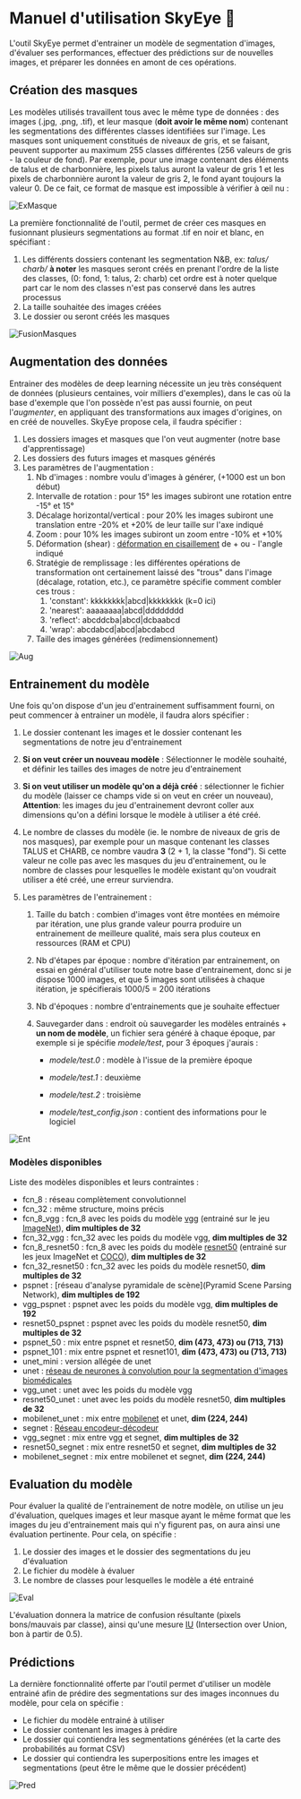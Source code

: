 # Manuel d'utilisation SkyEye :book:

L'outil SkyEye permet d'entrainer un modèle de segmentation d'images, d'évaluer ses performances, effectuer des prédictions sur de nouvelles images, et préparer les données en amont de ces opérations.



## Création des masques

Les modèles utilisés travaillent tous avec le même type de données : des images (.jpg, .png, .tif), et leur masque (**doit avoir le même nom**) contenant les segmentations des différentes classes identifiées sur l'image. Les masques sont uniquement constitués de niveaux de gris, et se faisant, peuvent supporter au maximum 255 classes différentes (256 valeurs de gris - la couleur de fond). Par exemple, pour une image contenant des éléments de talus et de charbonnière, les pixels talus auront la valeur de gris 1 et les pixels de charbonnière auront la valeur de gris 2, le fond ayant toujours la valeur 0. De ce fait, ce format de masque est impossible à vérifier à œil nu :

![ExMasque](img/ExMasque.png "Exemple d'un masque")

La première fonctionnalité de l'outil, permet de créer ces masques en fusionnant plusieurs segmentations au format .tif en noir et blanc, en spécifiant :

1. Les différents dossiers contenant les segmentation N&B, ex: *talus/* *charb/* **à noter** les masques seront créés en prenant l'ordre de la liste des classes, (0: fond, 1: talus, 2: charb) cet ordre est à noter quelque part car le nom des classes n'est pas conservé dans les autres processus
2. La taille souhaitée des images créées
3. Le dossier ou seront créés les masques

![FusionMasques](img/Ong1Masque.png "Exemple d'un masque")



## Augmentation des données

Entrainer des modèles de deep learning nécessite un jeu très conséquent de données (plusieurs centaines, voir milliers d'exemples), dans le cas où la base d'exemple que l'on possède n'est pas aussi fournie, on peut l'*augmenter*, en appliquant des transformations aux images d'origines, on en créé de nouvelles. SkyEye propose cela, il faudra spécifier :

1. Les dossiers images et masques que l'on veut augmenter (notre base d'apprentissage)
2. Les dossiers des futurs images et masques générés
3. Les paramètres de l'augmentation :
   1. Nb d'images : nombre voulu d'images à générer, (+1000 est un bon début)
   2. Intervalle de rotation : pour 15° les images subiront une rotation entre -15° et 15°
   3. Décalage horizontal/vertical : pour 20% les images subiront une translation entre -20% et +20% de leur taille sur l'axe indiqué
   4. Zoom : pour 10% les images subiront un zoom entre -10% et +10%
   5. Déformation (shear)  : [déformation en cisaillement](https://fr.wikipedia.org/wiki/Contrainte_de_cisaillement) de + ou - l'angle indiqué
   6. Stratégie de remplissage : les différentes opérations de transformation ont certainement laissé des "trous" dans l'image (décalage, rotation, etc.), ce paramètre spécifie comment combler ces trous :
      1. 'constant': kkkkkkkk|abcd|kkkkkkkk (k=0 ici)
      2. 'nearest': aaaaaaaa|abcd|dddddddd
      3. 'reflect': abcddcba|abcd|dcbaabcd
      4. 'wrap': abcdabcd|abcd|abcdabcd
   7. Taille des images générées (redimensionnement)



![Aug](img/Ong1Aug.png "Augmentation")



## Entrainement du modèle

Une fois qu'on dispose d'un jeu d'entrainement suffisamment fourni, on peut commencer à entrainer un modèle, il faudra alors spécifier :

1. Le dossier contenant les images et le dossier contenant les segmentations de notre jeu d'entrainement

2. **Si on veut créer un nouveau modèle** : Sélectionner le modèle souhaité, et définir les tailles des images de notre jeu d'entrainement

3. **Si on veut utiliser un modèle qu'on a déjà créé** : sélectionner le fichier du modèle (laisser ce champs vide si on veut en créer un nouveau), **Attention**: les images du jeu d'entrainement devront coller aux dimensions qu'on a défini lorsque le modèle à utiliser a été créé.

4. Le nombre de classes du modèle (ie. le nombre de niveaux de gris de nos masques), par exemple pour un masque contenant les classes TALUS et CHARB, ce nombre vaudra **3** (2 + 1, la classe "fond"). Si cette valeur ne colle pas avec les masques du jeu d'entrainement, ou le nombre de classes pour lesquelles le modèle existant qu'on voudrait utiliser a été créé, une erreur surviendra.

5. Les paramètres de l'entrainement :

   1. Taille du batch : combien d'images vont être montées en mémoire par itération, une plus grande valeur pourra produire un entrainement de meilleure qualité, mais sera plus couteux en ressources  (RAM et CPU)

   2. Nb d'étapes par époque : nombre d'itération par entrainement, on essai en général d'utiliser toute notre base d'entrainement, donc si je dispose 1000 images, et que 5 images sont utilisées  à chaque itération, je spécifierais 1000/5 = 200 itérations

   3. Nb d'époques : nombre d'entrainements que je souhaite effectuer

   4. Sauvegarder dans : endroit où sauvegarder les modèles entrainés + **un nom de modèle**, un fichier sera généré à chaque époque, par exemple si je spécifie *modele/test*, pour 3 époques j'aurais :

      - *modele/test.0* : modèle à l'issue de la première époque

      - *modele/test.1* : deuxième

      - *modele/test.2* : troisième

      - *modele/test_config.json* : contient des informations pour le logiciel

        

![Ent](img/Ong2Ent.png "Entrainement")



### Modèles disponibles

Liste des modèles disponibles et leurs contraintes :

- fcn_8 : réseau complètement convolutionnel
- fcn_32 : même structure, moins précis
- fcn_8_vgg : fcn_8 avec les poids du modèle [vgg](http://www.robots.ox.ac.uk/~vgg/research/very_deep/) (entrainé sur le jeu [ImageNet](http://www.image-net.org/challenges/LSVRC/)), **dim multiples de 32**
- fcn_32_vgg : fcn_32 avec les poids du modèle vgg, **dim multiples de 32**
- fcn_8_resnet50 : fcn_8 avec les poids du modèle [resnet50](https://github.com/KaimingHe/deep-residual-networks) (entrainé sur les jeux ImageNet et [COCO](http://cocodataset.org/#detection-2015)), **dim multiples de 32**
- fcn_32_resnet50 : fcn_32 avec les poids du modèle resnet50, **dim multiples de 32**
- pspnet : [réseau d'analyse pyramidale de scène](Pyramid Scene Parsing Network), **dim multiples de 192**
- vgg_pspnet : pspnet avec les poids du modèle vgg, **dim multiples de 192**
- resnet50_pspnet : pspnet avec les poids du modèle resnet50, **dim multiples de 32**
- pspnet_50 : mix entre pspnet et resnet50, **dim (473, 473) ou (713, 713)**
- pspnet_101 : mix entre pspnet et resnet101, **dim (473, 473) ou (713, 713)**
- unet_mini : version allégée de unet
- unet : [réseau de neurones à convolution pour la segmentation d'images biomédicales](https://arxiv.org/abs/1505.04597)
- vgg_unet : unet avec les poids du  modèle vgg
- resnet50_unet : unet avec les poids du modèle resnet50, **dim multiples de 32**
- mobilenet_unet : mix entre [mobilenet](https://arxiv.org/abs/1704.04861) et unet, **dim (224, 244)**
- segnet : [Réseau encodeur-décodeur](http://mi.eng.cam.ac.uk/projects/segnet/)
- vgg_segnet : mix entre vgg et segnet, **dim multiples de 32**
- resnet50_segnet : mix entre resnet50 et segnet, **dim multiples de 32**
- mobilenet_segnet : mix entre mobilenet et segnet, **dim (224, 244)**



## Evaluation du modèle

Pour évaluer la qualité de l'entrainement de notre modèle, on utilise un jeu d'évaluation, quelques images et leur masque ayant le même format que les images du jeu d'entrainement mais qui n'y figurent pas, on aura ainsi une évaluation pertinente. Pour cela, on spécifie :

1. Le dossier des images et le dossier des segmentations du jeu d'évaluation
2. Le fichier du modèle à évaluer
3. Le nombre de classes pour lesquelles le modèle a été entrainé

![Eval](img/Ong2Eval.png "Evaluation")

L'évaluation donnera la matrice de confusion résultante (pixels bons/mauvais par classe), ainsi qu'une mesure [IU](https://www.pyimagesearch.com/2016/11/07/intersection-over-union-iou-for-object-detection/) (Intersection over Union, bon à partir de 0.5).



## Prédictions

La dernière fonctionnalité offerte par l'outil permet d'utiliser un modèle entrainé afin de prédire des segmentations sur des images inconnues du modèle, pour cela on spécifie :

- Le fichier du modèle entrainé à utiliser
- Le dossier contenant les images à prédire
- Le dossier qui contiendra les segmentations générées (et la carte des probabilités au format CSV)
- Le dossier qui contiendra les superpositions entre les images et segmentations (peut être le même que le dossier précédent)

![Pred](img/Ong3.PNG "Prediction")

